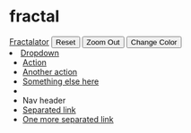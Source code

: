 # fractal

<div class="navbar">
    <div class="navbar-inner">
        <a id="titleLink" class="brand" href="/">Fractalator</a>
            <button  type="button"  class="reset-button btn btn-default navbar-btn">Reset</button>
            <button  type="button"  class="zoom-out-button btn btn-default navbar-btn">Zoom Out</button>
            <button  type="button"  class="color-button btn btn-default navbar-btn">Change Color</button>
        <li class="dropdown">
            <a href="#" class="dropdown-toggle" data-toggle="dropdown">Dropdown <b class="caret"></b></a>
            <ul class="dropdown-menu">
                <li><a href="#">Action</a></li>
                <li><a href="#">Another action</a></li>
                <li><a href="#">Something else here</a></li>
                <li class="divider"></li>
                <li class="nav-header">Nav header</li>
                <li><a href="#">Separated link</a></li>
                <li><a href="#">One more separated link</a></li>
            </ul>
        </li>
    </div>
</div>

